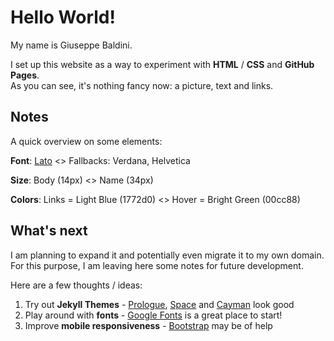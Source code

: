 # Hello World! 

My name is Giuseppe Baldini.

I set up this website as a way to experiment with **HTML** / **CSS** and **GitHub Pages**.  
As you can see, it's nothing fancy now: a picture, text and links. 

## Notes

A quick overview on some elements:

**Font**: [Lato](https://fonts.google.com/specimen/Lato) <> Fallbacks: Verdana, Helvetica

**Size**: Body (14px) <> Name (34px)

**Colors**: Links = Light Blue (1772d0) <> Hover = Bright Green (00cc88) 

## What's next

I am planning to expand it and potentially even migrate it to my own domain. For this purpose, I am leaving here some notes for future development.  

Here are a few thoughts / ideas:

1. Try out **Jekyll Themes**  - [Prologue](http://jekyllthemes.org/themes/jekyll-theme-prologue/), [Space](http://jekyllthemes.org/themes/space-jekyll-template/) and [Cayman](http://jekyllthemes.org/themes/cayman-theme/) look good
2. Play around with **fonts** - [Google Fonts](https://fonts.google.com/) is a great place to start!
3. Improve **mobile responsiveness** - [Bootstrap](https://getbootstrap.com/) may be of help
